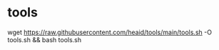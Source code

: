 # tools

wget https://raw.githubusercontent.com/heaid/tools/main/tools.sh -O tools.sh && bash tools.sh
